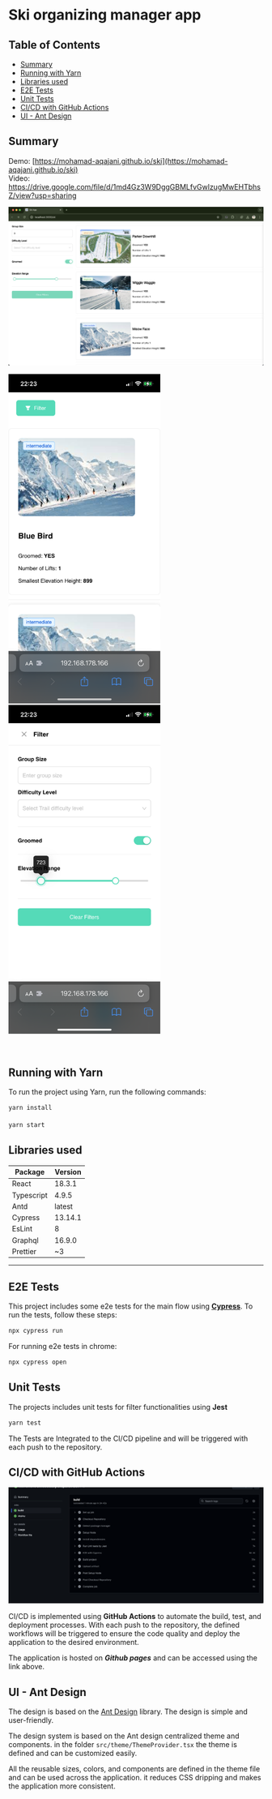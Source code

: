 # Ski organizing manager app

## Table of Contents

- [Summary](#summary)
- [Running with Yarn](#running-with-yarn)
- [Libraries used](#libraries-used)
- [E2E Tests](#e2e-tests)
- [Unit Tests](#unit-tests)
- [CI/CD with GitHub Actions](#cicd-with-github-actions)
- [UI - Ant Design](#ui--ant-design)

## Summary

Demo: [https://mohamad-aqajani.github.io/ski](https://mohamad-aqajani.github.io/ski)
<br>
Video: https://drive.google.com/file/d/1md4Gz3W9DggGBMLfvGwlzugMwEHTbhsZ/view?usp=sharing

<img src="docs/desktop.png" width="600px"/>
<p float="left">
<img src="docs/IMG_2724.PNG" width="300px"/>
<img src="docs/IMG_2725.PNG" width="300px"/>
</p>
<br>


## Running with Yarn

To run the project using Yarn, run the following commands:

```bash
yarn install

yarn start
```

## Libraries used

| Package    | Version |
| ---------- | ------- |
| React      | 18.3.1  |
| Typescript | 4.9.5   |
| Antd       | latest  |
| Cypress    | 13.14.1 |
| EsLint     | 8       |
| Graphql    | 16.9.0  |
| Prettier   | ~3      |

---

## E2E Tests

This project includes some e2e tests for the main flow using [**Cypress**](https://www.cypress.io/). To run the tests, follow these steps:

```bash
npx cypress run
```

For running e2e tests in chrome:

```bash
npx cypress open
```

## Unit Tests

The projects includes unit tests for filter functionalities using **Jest**

```bash
yarn test
```

The Tests are Integrated to the CI/CD pipeline and will be triggered with each push to the repository.


## CI/CD with GitHub Actions

<img src="./docs//pipeline.png" />

CI/CD is implemented using **GitHub Actions** to automate the build, test, and deployment processes. With each push to the repository, the defined workflows will be triggered to ensure the code quality and deploy the application to the desired environment.

The application is hosted on _**Github pages**_ and can be accessed using the link above.



## UI - Ant Design

The design is based on the [Ant Design](https://ant.design/) library. The design is simple and user-friendly.

The design system is based on the Ant design centralized theme and components. in the folder `src/theme/ThemeProvider.tsx` the theme is defined and can be customized easily.

All the reusable sizes, colors, and components are defined in the theme file and can be used across the application. it reduces CSS dripping and makes the application more consistent.
